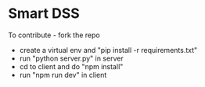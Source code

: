 # Smart DSS

To contribute - fork the repo

- create a virtual env and "pip install -r requirements.txt"
- run "python server.py" in server
- cd to client and do "npm install"
- run "npm run dev" in client
